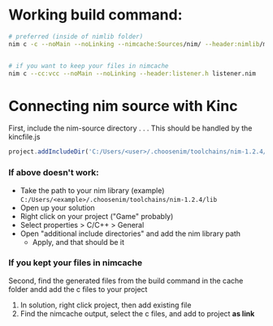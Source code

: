 # Working build command:

```bash
# preferred (inside of nimlib folder)
nim c -c --noMain --noLinking --nimcache:Sources/nim/ --header:nimlib/main.h nimlib/main.nim


# if you want to keep your files in nimcache
nim c --cc:vcc --noMain --noLinking --header:listener.h listener.nim
```


# Connecting nim source with Kinc

First, include the nim-source directory . . . This should be handled by the kincfile.js
```js
project.addIncludeDir('C:/Users/<user>/.choosenim/toolchains/nim-1.2.4/lib');
```

### If above doesn't work:

- Take the path to your nim library (example)
`C:/Users/<example>/.choosenim/toolchains/nim-1.2.4/lib`
- Open up your solution
- Right click on your project ("Game" probably)
- Select properties > C/C++ > General
- Open "additional include directories" and add the nim library path
    - Apply, and that should be it


### If you kept your files in nimcache
Second, find the generated files from the build command in the cache folder andd add the c files to your project

1. In solution, right click project, then add existing file
2. Find the nimcache output, select the c files, and add to project **as link**

